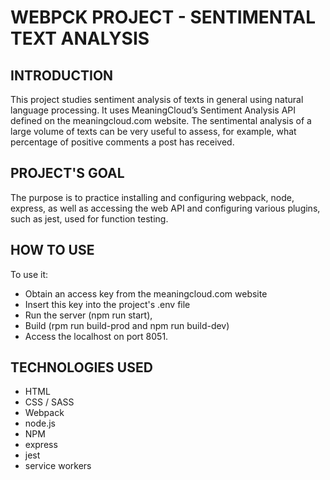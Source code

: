 # WEBPCK PROJECT - SENTIMENTAL TEXT ANALYSIS

## INTRODUCTION
This project studies sentiment analysis of texts in general using natural language processing. It uses MeaningCloud’s Sentiment Analysis API defined on the meaningcloud.com website.
The sentimental analysis of a large volume of texts can be very useful to assess, for example, what percentage of positive comments a post has received.

## PROJECT'S GOAL
The purpose is to practice installing and configuring webpack, node, express, as well as accessing the web API and configuring various plugins, such as jest, used for function testing.

## HOW TO USE
To use it: 
- Obtain an access key from the meaningcloud.com website 
- Insert this key into the project's .env file 
- Run the server (npm run start), 
- Build (rpm run build-prod and npm run build-dev)
- Access the localhost on port 8051.

## TECHNOLOGIES USED
 - HTML
 - CSS / SASS
 - Webpack
 - node.js
 - NPM
 - express
 - jest
 - service workers